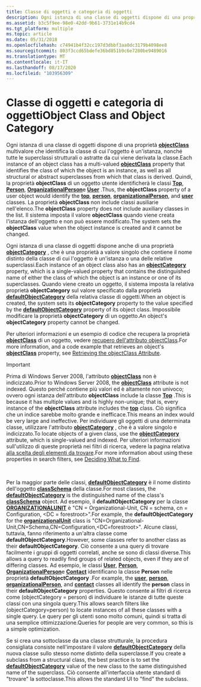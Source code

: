 ```yaml
---
title: Classe di oggetti e categoria di oggetti
description: Ogni istanza di una classe di oggetti dispone di una proprietà objectClass multivalore che identifica la classe di cui l'oggetto è un'istanza, nonché tutte le superclassi strutturali o astratte da cui viene derivata la classe.
ms.assetid: b3c5f9ee-98e0-42dd-9b61-3731e14b9cd4
ms.tgt_platform: multiple
ms.topic: article
ms.date: 05/31/2018
ms.openlocfilehash: c74941b4f32cc197d3dbbf3aa0dc3179b4098ee8
ms.sourcegitcommit: 803f3ccd65bdefe36bd851b9c6e7280be9489016
ms.translationtype: MT
ms.contentlocale: it-IT
ms.lasthandoff: 08/17/2020
ms.locfileid: "103956309"
---
```

# <a name="object-class-and-object-category"></a><span data-ttu-id="e4804-103">Classe di oggetti e categoria di oggetti</span><span class="sxs-lookup"><span data-stu-id="e4804-103">Object Class and Object Category</span></span>

<span data-ttu-id="e4804-104">Ogni istanza di una classe di oggetti dispone di una proprietà [**objectClass**](/windows/desktop/ADSchema/a-objectclass) multivalore che identifica la classe di cui l'oggetto è un'istanza, nonché tutte le superclassi strutturali o astratte da cui viene derivata la classe.</span><span class="sxs-lookup"><span data-stu-id="e4804-104">Each instance of an object class has a multi-valued [**objectClass**](/windows/desktop/ADSchema/a-objectclass) property that identifies the class of which the object is an instance, as well as all structural or abstract superclasses from which that class is derived.</span></span> <span data-ttu-id="e4804-105">Quindi, la proprietà **objectClass** di un oggetto utente identificherà le classi [**Top**](/windows/desktop/ADSchema/c-top), [**Person**](/windows/desktop/ADSchema/c-person), [**OrganizationalPerson**](/windows/desktop/ADSchema/c-organizationalperson)e [**User**](/windows/desktop/ADSchema/c-user) .</span><span class="sxs-lookup"><span data-stu-id="e4804-105">Thus, the **objectClass** property of a user object would identify the [**top**](/windows/desktop/ADSchema/c-top), [**person**](/windows/desktop/ADSchema/c-person), [**organizationalPerson**](/windows/desktop/ADSchema/c-organizationalperson), and [**user**](/windows/desktop/ADSchema/c-user) classes.</span></span> <span data-ttu-id="e4804-106">La proprietà **objectClass** non include classi ausiliarie nell'elenco.</span><span class="sxs-lookup"><span data-stu-id="e4804-106">The **objectClass** property does not include auxiliary classes in the list.</span></span> <span data-ttu-id="e4804-107">Il sistema imposta il valore **objectClass** quando viene creata l'istanza dell'oggetto e non può essere modificato.</span><span class="sxs-lookup"><span data-stu-id="e4804-107">The system sets the **objectClass** value when the object instance is created and it cannot be changed.</span></span>

<span data-ttu-id="e4804-108">Ogni istanza di una classe di oggetti dispone anche di una proprietà [**objectCategory**](/windows/desktop/ADSchema/a-objectcategory) , che è una proprietà a valore singolo che contiene il nome distinto della classe di cui l'oggetto è un'istanza o una delle relative superclassi.</span><span class="sxs-lookup"><span data-stu-id="e4804-108">Each instance of an object class also has an [**objectCategory**](/windows/desktop/ADSchema/a-objectcategory) property, which is a single-valued property that contains the distinguished name of either the class of which the object is an instance or one of its superclasses.</span></span> <span data-ttu-id="e4804-109">Quando viene creato un oggetto, il sistema imposta la relativa proprietà **objectCategory** sul valore specificato dalla proprietà [**defaultObjectCategory**](/windows/desktop/ADSchema/a-defaultobjectcategory) della relativa classe di oggetti.</span><span class="sxs-lookup"><span data-stu-id="e4804-109">When an object is created, the system sets its **objectCategory** property to the value specified by the [**defaultObjectCategory**](/windows/desktop/ADSchema/a-defaultobjectcategory) property of its object class.</span></span> <span data-ttu-id="e4804-110">Impossibile modificare la proprietà **objectCategory** di un oggetto.</span><span class="sxs-lookup"><span data-stu-id="e4804-110">An object's **objectCategory** property cannot be changed.</span></span>

<span data-ttu-id="e4804-111">Per ulteriori informazioni e un esempio di codice che recupera la proprietà [**objectClass**](/windows/desktop/ADSchema/a-objectclass) di un oggetto, vedere [recupero dell'attributo objectClass](retrieving-the-objectclass-property.md).</span><span class="sxs-lookup"><span data-stu-id="e4804-111">For more information, and a code example that retrieves an object's [**objectClass**](/windows/desktop/ADSchema/a-objectclass) property, see [Retrieving the objectClass Attribute](retrieving-the-objectclass-property.md).</span></span>

> [!IMPORTANT]
> <span data-ttu-id="e4804-112">Prima di Windows Server 2008, l'attributo [**objectClass**](/windows/desktop/ADSchema/a-objectclass) non è indicizzato.</span><span class="sxs-lookup"><span data-stu-id="e4804-112">Prior to Windows Server 2008, the [**objectClass**](/windows/desktop/ADSchema/a-objectclass) attribute is not indexed.</span></span> <span data-ttu-id="e4804-113">Questo perché contiene più valori ed è altamente non univoco; ovvero ogni istanza dell'attributo **objectClass** include la classe [**Top**](/windows/desktop/ADSchema/c-top) .</span><span class="sxs-lookup"><span data-stu-id="e4804-113">This is because it has multiple values and is highly non-unique; that is, every instance of the **objectClass** attribute includes the [**top**](/windows/desktop/ADSchema/c-top) class.</span></span> <span data-ttu-id="e4804-114">Ciò significa che un indice sarebbe molto grande e inefficace.</span><span class="sxs-lookup"><span data-stu-id="e4804-114">This means an index would be very large and ineffective.</span></span> <span data-ttu-id="e4804-115">Per individuare gli oggetti di una determinata classe, utilizzare l'attributo [**objectCategory**](/windows/desktop/ADSchema/a-objectcategory) , che è a valore singolo e indicizzato.</span><span class="sxs-lookup"><span data-stu-id="e4804-115">To locate objects of a given class, use the [**objectCategory**](/windows/desktop/ADSchema/a-objectcategory) attribute, which is single-valued and indexed.</span></span> <span data-ttu-id="e4804-116">Per ulteriori informazioni sull'utilizzo di queste proprietà nei filtri di ricerca, vedere la pagina relativa [alla scelta degli elementi da trovare](deciding-what-to-find.md).</span><span class="sxs-lookup"><span data-stu-id="e4804-116">For more information about using these properties in search filters, see [Deciding What to Find](deciding-what-to-find.md).</span></span>

 

<span data-ttu-id="e4804-117">Per la maggior parte delle classi, [**defaultObjectCategory**](/windows/desktop/ADSchema/a-defaultobjectcategory) è il nome distinto dell'oggetto [**classSchema**](/windows/desktop/ADSchema/c-classschema) della classe.</span><span class="sxs-lookup"><span data-stu-id="e4804-117">For most classes, the [**defaultObjectCategory**](/windows/desktop/ADSchema/a-defaultobjectcategory) is the distinguished name of the class's [**classSchema**](/windows/desktop/ADSchema/c-classschema) object.</span></span> <span data-ttu-id="e4804-118">Ad esempio, il **defaultObjectCategory** per la classe [**ORGANIZATIONALUNIT**](/windows/desktop/ADSchema/c-organizationalunit) è "CN = Organizational-Unit, CN = schema, cn = Configuration, <DC = forestroot>".</span><span class="sxs-lookup"><span data-stu-id="e4804-118">For example, the **defaultObjectCategory** for the [**organizationalUnit**](/windows/desktop/ADSchema/c-organizationalunit) class is "CN=Organizational-Unit,CN=Schema,CN=Configuration,<DC=forestroot>".</span></span> <span data-ttu-id="e4804-119">Alcune classi, tuttavia, fanno riferimento a un'altra classe come **defaultObjectCategory**.</span><span class="sxs-lookup"><span data-stu-id="e4804-119">However, some classes refer to another class as their **defaultObjectCategory**.</span></span> <span data-ttu-id="e4804-120">Ciò consente a una query di trovare facilmente i gruppi di oggetti correlati, anche se sono di classi diverse.</span><span class="sxs-lookup"><span data-stu-id="e4804-120">This allows a query to readily find groups of related objects, even if they are of differing classes.</span></span> <span data-ttu-id="e4804-121">Ad esempio, le classi [**User**](/windows/desktop/ADSchema/c-user), [**Person**](/windows/desktop/ADSchema/c-person), [**OrganizationalPerson**](/windows/desktop/ADSchema/c-organizationalperson)e [**Contact**](/windows/desktop/ADSchema/c-contact) identificano la classe **Person** nelle proprietà **defaultObjectCategory** .</span><span class="sxs-lookup"><span data-stu-id="e4804-121">For example, the [**user**](/windows/desktop/ADSchema/c-user), [**person**](/windows/desktop/ADSchema/c-person), [**organizationalPerson**](/windows/desktop/ADSchema/c-organizationalperson), and [**contact**](/windows/desktop/ADSchema/c-contact) classes all identify the **person** class in their **defaultObjectCategory** properties.</span></span> <span data-ttu-id="e4804-122">Questo consente ai filtri di ricerca come (objectCategory = person) di individuare le istanze di tutte queste classi con una singola query.</span><span class="sxs-lookup"><span data-stu-id="e4804-122">This allows search filters like (objectCategory=person) to locate instances of all these classes with a single query.</span></span> <span data-ttu-id="e4804-123">Le query per gli utenti sono molto comuni, quindi si tratta di una semplice ottimizzazione.</span><span class="sxs-lookup"><span data-stu-id="e4804-123">Queries for people are very common, so this is a simple optimization.</span></span>

<span data-ttu-id="e4804-124">Se si crea una sottoclasse da una classe strutturale, la procedura consigliata consiste nell'impostare il valore [**defaultObjectCategory**](/windows/desktop/ADSchema/a-defaultobjectcategory) della nuova classe sullo stesso nome distinto della superclasse.</span><span class="sxs-lookup"><span data-stu-id="e4804-124">If you create a subclass from a structural class, the best practice is to set the [**defaultObjectCategory**](/windows/desktop/ADSchema/a-defaultobjectcategory) value of the new class to the same distinguished name of the superclass.</span></span> <span data-ttu-id="e4804-125">Ciò consente all'interfaccia utente standard di "trovare" la sottoclasse.</span><span class="sxs-lookup"><span data-stu-id="e4804-125">This allows the standard UI to "find" the subclass.</span></span>

 

 